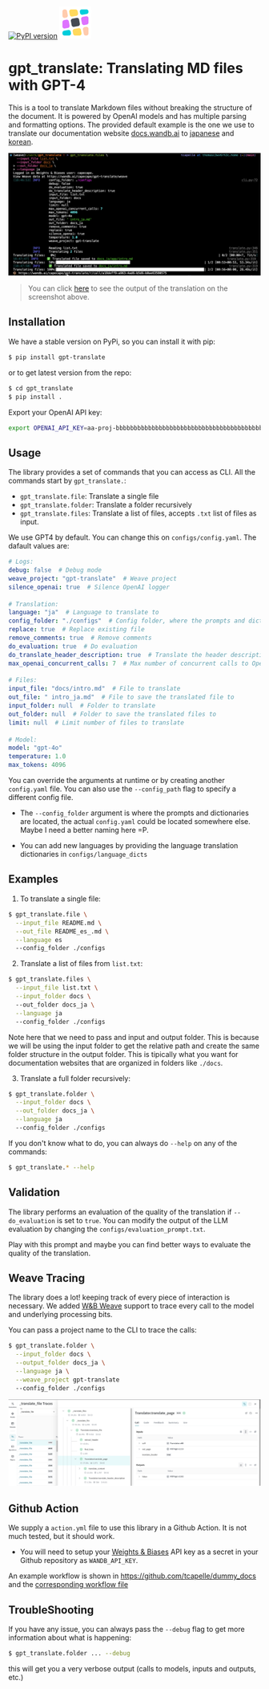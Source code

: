 [![PyPI version](https://badge.fury.io/py/gpt_translate.svg)](https://badge.fury.io/py/gpt_translate)
[![Weave](https://raw.githubusercontent.com/wandb/weave/master/docs/static/img/logo.svg)](https://wandb.ai/capecape/gpt-translate/weave/)

# gpt_translate: Translating MD files with GPT-4
This is a tool to translate Markdown files without breaking the structure of the document. It is powered by OpenAI models and has multiple parsing and formatting options. The provided default example is the one we use to translate our documentation website [docs.wandb.ai](https://docs.wandb.ai) to [japanese](https://docs.wandb.ai/ja/) and [korean](https://docs.wandb.ai/ko/).

![](assets/screenshot.png)

> You can click [here](https://wandb.ai/capecape/gpt-translate/r/call/a18deff9-a963-4ad6-b5d6-b0ae63580575) to see the output of the translation on the screenshot above.

## Installation
We have a stable version on PyPi, so you can install it with pip:
```bash
$ pip install gpt-translate
```
or to get latest version from the repo:

```bash
$ cd gpt_translate
$ pip install .
```

Export your OpenAI API key:

```bash
export OPENAI_API_KEY=aa-proj-bbbbbbbbbbbbbbbbbbbbbbbbbbbbbbbbbbbbbbbbbbbbbbbb
```

## Usage

The library provides a set of commands that you can access as CLI. All the commands start by `gpt_translate.`:

- `gpt_translate.file`: Translate a single file
- `gpt_translate.folder`: Translate a folder recursively
- `gpt_translate.files`: Translate a list of files, accepts `.txt` list of files as input.


We use GPT4 by default. You can change this on `configs/config.yaml`. The dafault values are:

```yaml
# Logs:
debug: false  # Debug mode
weave_project: "gpt-translate"  # Weave project
silence_openai: true  # Silence OpenAI logger

# Translation:
language: "ja"  # Language to translate to
config_folder: "./configs"  # Config folder, where the prompts and dictionaries are
replace: true  # Replace existing file
remove_comments: true  # Remove comments
do_evaluation: true  # Do evaluation
do_translate_header_description: true  # Translate the header description
max_openai_concurrent_calls: 7  # Max number of concurrent calls to OpenAI

# Files:
input_file: "docs/intro.md"  # File to translate
out_file: " intro_ja.md"  # File to save the translated file to
input_folder: null  # Folder to translate
out_folder: null  # Folder to save the translated files to
limit: null  # Limit number of files to translate

# Model:
model: "gpt-4o"
temperature: 1.0
max_tokens: 4096

```
You can override the arguments at runtime or by creating another `config.yaml` file. You can also use the `--config_path` flag to specify a different config file.

- The `--config_folder` argument is where the prompts and dictionaries are located, the actual `config.yaml` could be located somewhere else. Maybe I need a better naming here =P.

- You can add new languages by providing the language translation dictionaries in `configs/language_dicts`

## Examples

1. To translate a single file:

```bash
$ gpt_translate.file \
  --input_file README.md \
  --out_file README_es_.md \
  --language es
  --config_folder ./configs
```

2. Translate a list of files from `list.txt`:

```bash
$ gpt_translate.files \
  --input_file list.txt \
  --input_folder docs \ 
  --out_folder docs_ja \
  --language ja
  --config_folder ./configs
```

Note here that we need to pass and input and output folder. This is because we will be using the input folder to get the relative path and create the same folder structure in the output folder. This is tipically what you want for documentation websites that are organized in folders like `./docs`.

3. Translate a full folder recursively:

```bash
$ gpt_translate.folder \
  --input_folder docs \
  --out_folder docs_ja \
  --language ja
  --config_folder ./configs
```

If you don't know what to do, you can always do `--help` on any of the commands:

```bash
$ gpt_translate.* --help
```

## Validation

The library performs an evaluation of the quality of the translation if `--do_evaluation` is set to `true`.
You can modify the output of the LLM evaluation by changing the `configs/evaluation_prompt.txt`.

Play with this prompt and maybe you can find better ways to evaluate the quality of the translation.

## Weave Tracing

The library does a lot! keeping track of every piece of interaction is necessary. We added [W&B Weave](wandb.me/weave) support to trace every call to the model and underlying processing bits.

You can pass a project name to the CLI to trace the calls:

```bash
$ gpt_translate.folder \
  --input_folder docs \
  --output_folder docs_ja \
  --language ja \
  --weave_project gpt-translate
  --config_folder ./configs
```

![Weave Tracing](./assets/weave.png)

## Github Action

We supply a `action.yml` file to use this library in a Github Action. It is not much tested, but it should work.

- You will need to setup your [Weights & Biases](https://wandb.ai/site) API key as a secret in your Github repository as `WANDB_API_KEY`.

An example workflow is shown in https://github.com/tcapelle/dummy_docs and the [corresponding workflow file](https://github.com/tcapelle/dummy_docs/blob/main/.github/workflows/main.yml)

## TroubleShooting

If you have any issue, you can always pass the `--debug` flag to get more information about what is happening:

```bash
$ gpt_translate.folder ... --debug
```
this will get you a very verbose output (calls to models, inputs and outputs, etc.)
